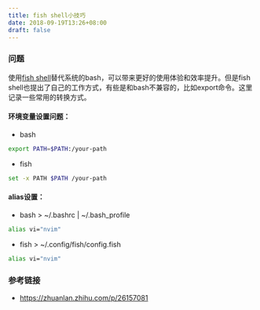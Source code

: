 ```yaml
---
title: fish shell小技巧
date: 2018-09-19T13:26+08:00
draft: false
---
```


### 问题
使用[fish shell](http://fishshell.com)替代系统的bash，可以带来更好的使用体验和效率提升。但是fish shell也提出了自己的工作方式，有些是和bash不兼容的，比如export命令。这里记录一些常用的转换方式。

#### 环境变量设置问题：
* bash
```bash
export PATH=$PATH:/your-path
```

* fish
```bash
set -x PATH $PATH /your-path
```

#### alias设置：
* bash > ~/.bashrc \| ~/.bash_profile
```bash
alias vi="nvim"
```

* fish > ~/.config/fish/config.fish
```bash
alias vi="nvim"
```

### 参考链接
- https://zhuanlan.zhihu.com/p/26157081
